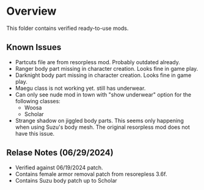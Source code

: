 # Overview

This folder contains verified ready-to-use mods.

## Known Issues

- Partcuts file are from resorpless mod. Probably outdated already.
- Ranger body part missing in character creation. Looks fine in game play.
- Darknight body part missing in character creation. Looks fine in game play.
- Maegu class is not working yet. still has underwear.
- Can only see nude mod in town with "show underwear" option for the following classes: 
  - Woosa
  - Scholar
- Strange shadow on jiggled body parts. This seems only happening when using Suzu's body mesh. The original resorpless mod does not have this issue.

## Relase Notes (06/29/2024)

- Verified against 06/19/2024 patch.
- Contains female armor removal patch from resorepless 3.6f.
- Contains Suzu body patch up to Scholar

